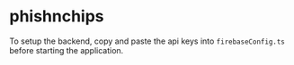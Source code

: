 # phishnchips

To setup the backend, copy and paste the api keys into ```firebaseConfig.ts``` before starting the application.

